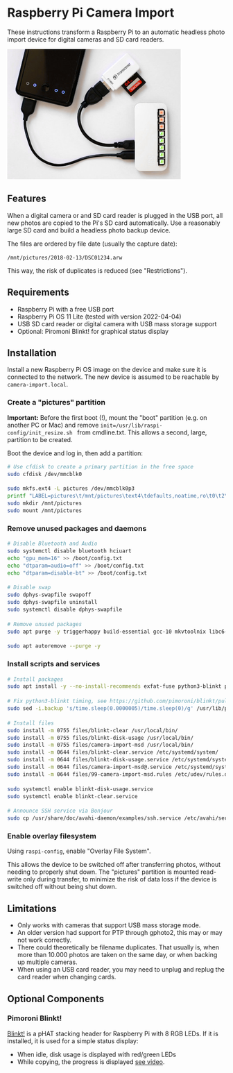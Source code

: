 # Raspberry Pi Camera Import

These instructions transform a Raspberry Pi to an automatic headless photo import device for digital cameras and SD card readers.

![Raspberry Pi Camera Import](preview.jpg)

## Features

When a digital camera or and SD card reader is plugged in the USB port, all new photos are copied to the Pi's SD card automatically. Use a reasonably large SD card and build a headless photo backup device.

The files are ordered by file date (usually the capture date):

`/mnt/pictures/2018-02-13/DSC01234.arw`

This way, the risk of duplicates is reduced (see "Restrictions").

## Requirements

- Raspberry Pi with a free USB port
- Raspberry Pi OS 11 Lite (tested with version 2022-04-04)
- USB SD card reader or digital camera with USB mass storage support
- Optional: Piromoni Blinkt! for graphical status display

## Installation

Install a new Raspberry Pi OS image on the device and make sure it is connected to the network. The new device is assumed to be reachable by `camera-import.local`.

### Create a "pictures" partition

**Important:** Before the first boot (!), mount the "boot" partition (e.g. on another PC or Mac) and remove `init=/usr/lib/raspi-config/init_resize.sh ` from cmdline.txt. This allows a second, large, partition to be created.

Boot the device and log in, then add a partition:

```sh
# Use cfdisk to create a primary partition in the free space
sudo cfdisk /dev/mmcblk0

sudo mkfs.ext4 -L pictures /dev/mmcblk0p3
printf "LABEL=pictures\t/mnt/pictures\text4\tdefaults,noatime,ro\t0\t2\n" | sudo tee -a /etc/fstab > /dev/null
sudo mkdir /mnt/pictures
sudo mount /mnt/pictures
```

### Remove unused packages and daemons

```sh
# Disable Bluetooth and Audio
sudo systemctl disable bluetooth hciuart
echo "gpu_mem=16" >> /boot/config.txt
echo "dtparam=audio=off" >> /boot/config.txt
echo "dtparam=disable-bt" >> /boot/config.txt

# Disable swap
sudo dphys-swapfile swapoff
sudo dphys-swapfile uninstall
sudo systemctl disable dphys-swapfile

# Remove unused packages
sudo apt purge -y triggerhappy build-essential gcc-10 mkvtoolnix libc6-dev firmware-libertas firmware-atheros bluez gdb libc6-dbg manpages-dev dpkg-dev libraspberrypi-dev userconf-pi

sudo apt autoremove --purge -y
```

### Install scripts and services

```sh
# Install packages
sudo apt install -y --no-install-recommends exfat-fuse python3-blinkt python3-psutil

# Fix python3-blinkt timing, see https://github.com/pimoroni/blinkt/pull/73 
sudo sed -i.backup 's/time.sleep(0.0000005)/time.sleep(0)/g' /usr/lib/python3/dist-packages/blinkt.py

# Install files
sudo install -m 0755 files/blinkt-clear /usr/local/bin/
sudo install -m 0755 files/blinkt-disk-usage /usr/local/bin/
sudo install -m 0755 files/camera-import-msd /usr/local/bin/
sudo install -m 0644 files/blinkt-clear.service /etc/systemd/system/
sudo install -m 0644 files/blinkt-disk-usage.service /etc/systemd/system/
sudo install -m 0644 files/camera-import-msd@.service /etc/systemd/system/
sudo install -m 0644 files/99-camera-import-msd.rules /etc/udev/rules.d/

sudo systemctl enable blinkt-disk-usage.service
sudo systemctl enable blinkt-clear.service

# Announce SSH service via Bonjour
sudo cp /usr/share/doc/avahi-daemon/examples/ssh.service /etc/avahi/services/ssh.service
```

### Enable overlay filesystem

Using `raspi-config`, enable "Overlay File System".

This allows the device to be switched off after transferring photos, without needing to properly shut down. The "pictures" partition is mounted read-write only during transfer, to minimize the risk of data loss if the device is switched off without being shut down.

## Limitations

- Only works with cameras that support USB mass storage mode.
- An older version had support for PTP through gphoto2, this may or may not work correctly.
- There could theoretically be filename duplicates. That usually is, when more than 10.000 photos are taken on the same day, or when backing up multiple cameras.
- When using an USB card reader, you may need to unplug and replug the card reader when changing cards.

## Optional Components

### Pimoroni Blinkt!

[Blinkt!](https://github.com/pimoroni/blinkt) is a pHAT stacking header for Raspberry Pi with 8 RGB LEDs. If it is installed, it is used for a simple status display:

- When idle, disk usage is displayed with red/green LEDs
- While copying, the progress is displayed [see video](https://www.youtube.com/watch?v=rcr646JgzJ4).
